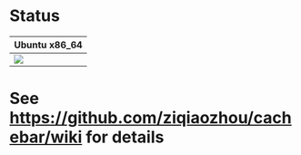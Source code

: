 # Status 

| Ubuntu x86_64 |
| ------------- |
|![](https://travis-ci.com/ziqiaozhou/cachebar.svg?token=yCSDXs65zH91cbsepZXB&branch=master)|

# See https://github.com/ziqiaozhou/cachebar/wiki for details
